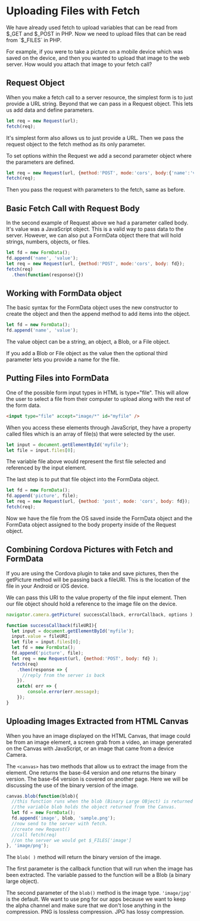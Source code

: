 # Uploading Files with Fetch

We have already used fetch to upload variables that can be read from $_GET and $_POST in PHP. Now we need to upload files that can be read from `$_FILES` in PHP.

For example, if you were to take a picture on a mobile device which was saved on the device, and then you wanted to upload that image to the web server. How would you attach that image to your fetch call?


## Request Object

When you make a fetch call to a server resource, the simplest form is to just provide a URL string. Beyond that we can pass in a Request object. This lets us add data and define parameters.

```js
let req = new Request(url);
fetch(req);
```

It's simplest form also allows us to just provide a URL. Then we pass the request object to the fetch method as its only parameter.

To set options within the Request we add a second parameter object where the parameters are defined.

```js
let req = new Request(url, {method:'POST', mode:'cors', body:{'name':'value'} });
fetch(req);
```

Then you pass the request with parameters to the fetch, same as before.

## Basic Fetch Call with Request Body

In the second example of Request above we had a parameter called body. It's value was a JavaScript object. This is a valid way to pass data to the server. However, we can also put a FormData object there that will hold strings, numbers, objects, or files.

```js
let fd = new FormData();
fd.append('name', 'value');
let req = new Request(url, {method:'POST', mode:'cors', body: fd});
fetch(req)
  .then(function(response){}) 
```

## Working with FormData object

The basic syntax for the FormData object uses the new constructor to create the object and then the append method to add items into the object.

```js
let fd = new FormData();
fd.append('name', 'value');
```

The value object can be a string, an object, a Blob, or a File object.

If you add a Blob or File object as the value then the optional third parameter lets you provide a name for the file.

## Putting Files into FormData

One of the possible form input types in HTML is type="file". This will allow the user to select a file from their computer to upload along with the rest of the form data.

```html
<input type="file" accept="image/*" id="myfile" />
```

When you access these elements through JavaScript, they have a property called files which is an array of file(s) that were selected by the user.

```js
let input = document.getElementById('myfile');
let file = input.files[0];
```

The variable file above would represent the first file selected and referenced by the input element.

The last step is to put that file object into the FormData object.

```js
let fd = new FormData();
fd.append('picture', file);
let req = new Request(url, {method: 'post', mode: 'cors', body: fd});
fetch(req);
```

Now we have the file from the OS saved inside the FormData object and the FormData object assigned to the body property inside of the Request object.

## Combining Cordova Pictures with Fetch and FormData

If you are using the Cordova plugin to take and save pictures, then the getPicture method will be passing back a fileURI. This is the location of the file in your Android or iOS device. 

We can pass this URI to the value property of the file input element. Then our file object should hold a reference to the image file on the device.

```js
navigator.camera.getPicture( successCallback, errorCallback, options );

function successCallback(fileURI){
  let input = document.getElementById('myfile');
  input.value = fileURI;
  let file = input.files[0];
  let fd = new FormData();
  fd.append('picture', file);
  let req = new Request(url, {method:'POST', body: fd} );
  fetch(req)
    .then(response => {
      //reply from the server is back
    }).
    catch( err => {
        console.error(err.message);
    });
}
``` 

## Uploading Images Extracted from HTML Canvas

When you have an image displayed on the HTML Canvas, that image could be from an image element, a screen grab from a video, an image generated on the Canvas with JavaScript, or an image that came from a device Camera.

The `<canvas>` has two methods that allow us to extract the image from the element. One returns the base-64 version and one returns the binary version. The base-64 version is covered on another page. Here we will be discussing the use of the binary version of the image.

```js
canvas.blob(function(blob){
  //this function runs when the blob (Binary Large OBject) is returned from the Canvas.
  //the variable blob holds the object returned from the Canvas.
  let fd = new FormData();
  fd.append('image', blob, 'sample.png');
  //now send to the server with fetch.
  //create new Request()
  //call fetch(req)
  //on the server we would get $_FILES['image']
}, 'image/png');
```

The `blob( )` method will return the binary version of the image.

The first parameter is the callback function that will run when the image has been extracted. The variable passed to the function will be a Blob (a binary large object).

The second parameter of the `blob()` method is the image type. `'image/jpg'` is the default. We want to use png for our apps because we want to keep the alpha channel and make sure that we don't lose anything in the compression. PNG is lossless compression. JPG has lossy compression.

<YouTube
    title="Fetch File Uploads"
    url="https://www.youtube.com/embed/JtKIcqZdLLM"
/> 

